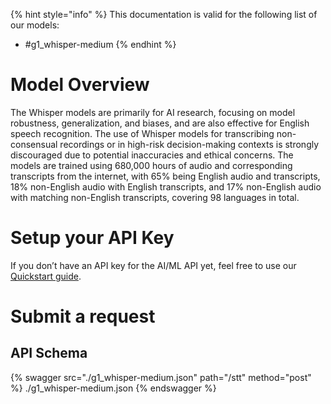 [#references:start]: <> ({ "template": "openapi" })
{% hint style="info" %}
This documentation is valid for the following list of our models:
* #g1_whisper-medium
{% endhint %}

# Model Overview
The Whisper models are primarily for AI research, focusing on model robustness, generalization, and biases, and are also effective for English speech recognition. The use of Whisper models for transcribing non-consensual recordings or in high-risk decision-making contexts is strongly discouraged due to potential inaccuracies and ethical concerns.
The models are trained using 680,000 hours of audio and corresponding transcripts from the internet, with 65% being English audio and transcripts, 18% non-English audio with English transcripts, and 17% non-English audio with matching non-English transcripts, covering 98 languages in total.

# Setup your API Key
If you don’t have an API key for the AI/ML API yet, feel free to use our [Quickstart guide](https://docs.aimlapi.com/quickstart/setting-up).

# Submit a request
## API Schema
{% swagger src="./g1_whisper-medium.json" path="/stt" method="post" %}
./g1_whisper-medium.json
{% endswagger %}

[#references:end]: <> ({})